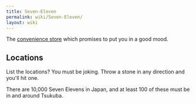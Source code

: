 ```yaml
---
title: Seven-Eleven
permalink: wiki/Seven-Eleven/
layout: wiki
---
```


The [convenience store](/wiki/Convenience_Stores "wikilink") which promises to
put you in a good mood.

Locations
---------

List the locations? You must be joking. Throw a stone in any direction
and you'll hit one.

There are 10,000 Seven Elevens in Japan, and at least 100 of these must
be in and around Tsukuba.

